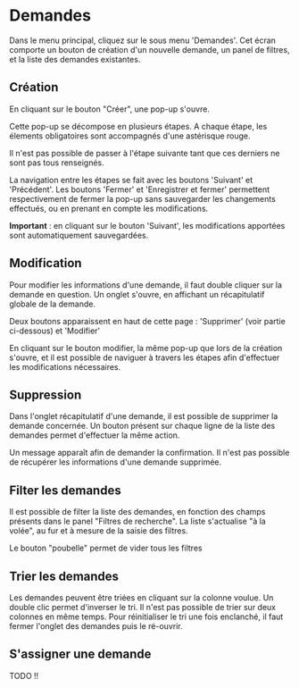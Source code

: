 
# Demandes

Dans le menu principal, cliquez sur le sous menu 'Demandes'. 
Cet écran comporte un bouton de création d'un nouvelle demande, un panel de filtres, et la liste des demandes existantes.

## Création

En cliquant sur le bouton "Créer", une pop-up s'ouvre.

Cette pop-up se décompose en plusieurs étapes. A chaque étape, les élements obligatoires sont accompagnés d'une astérisque rouge.

Il n'est pas possible de passer à l'étape suivante tant que ces derniers ne sont pas tous renseignés.

La navigation entre les étapes se fait avec les boutons 'Suivant' et 'Précédent'. Les boutons 'Fermer' et 'Enregistrer et fermer' permettent respectivement de fermer la pop-up sans sauvegarder les changements effectués, ou en prenant en compte les modifications.

**Important** : en cliquant sur le bouton 'Suivant', les modifications apportées sont automatiquement sauvegardées.

## Modification

Pour modifier les informations d'une demande, il faut double cliquer sur la demande en question.
Un onglet s'ouvre, en affichant un récapitulatif globale de la demande.

Deux boutons apparaissent en haut de cette page : 'Supprimer' (voir partie ci-dessous) et 'Modifier'

En cliquant sur le bouton modifier, la même pop-up que lors de la création s'ouvre, et il est possible de naviguer à travers les étapes afin d'effectuer les modifications nécessaires.

## Suppression

Dans l'onglet récapitulatif d'une demande, il est possible de supprimer la demande concernée.
Un bouton présent sur chaque ligne de la liste des demandes permet d'effectuer la même action.

Un message apparaît afin de demander la confirmation.
Il n'est pas possible de récupérer les informations d'une demande supprimée.

## Filter les demandes

Il est possible de filter la liste des demandes, en fonction des champs présents dans le panel "Filtres de recherche".
La liste s'actualise "à la volée", au fur et à mesure de la saisie des filtres.

Le bouton "poubelle" permet de vider tous les filtres

## Trier les demandes

Les demandes peuvent être triées en cliquant sur la colonne voulue. Un double clic permet d'inverser le tri.
Il n'est pas possible de trier sur deux colonnes en même temps.
Pour réinitialiser le tri une fois enclanché, il faut fermer l'onglet des demandes puis le ré-ouvrir.


## S'assigner une demande

TODO !!